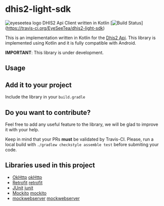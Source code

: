 # dhis2-light-sdk
![eyeseetea logo][eyeseetealogo] 
DHIS2 Api Client written in Kotlin [![Build Status](https://travis-ci.org/EyeSeeTea/dhis2-light-sdk.svg?branch=master)] (https://travis-ci.org/EyeSeeTea/dhis2-light-sdk)

This is an implementation written in Kotlin for the [Dhis2 Api][dhis2Api]. This library is implemented using Kotlin and it is fully compatible with Android.

**IMPORTANT**: This library is under development.

## Usage


## Add it to your project

Include the library in your ``build.gradle``

## Do you want to contribute?

Feel free to add any useful feature to the library, we will be glad to improve it with your help.

Keep in mind that your PRs **must** be validated by Travis-CI. Please, run a local build with ``./gradlew checkstyle assemble test`` before submiting your code.


## Libraries used in this project

* [OkHttp] [okHttp]
* [Retrofit] [retrofit]
* [JUnit] [junit]
* [Mockito] [mockito]
* [mockwebserver] [mockwebserver]

    
[dhis2Api]: https://docs.dhis2.org/master/en/developer/html/webapi.html
[okHttp]: https://github.com/square/okhttp
[retrofit]: https://github.com/square/retrofit
[junit]: https://github.com/junit-team/junit
[mockito]: https://github.com/mockito/mockito
[mockwebserver]: https://github.com/square/okhttp/tree/master/mockwebserver
[eyeseetealogo]: http://eyeseetea.com/sites/default/files/EyeSeeTea-logo.png
